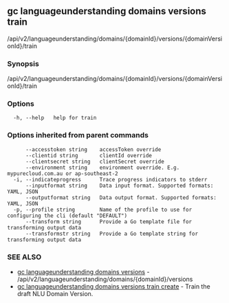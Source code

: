## gc languageunderstanding domains versions train

/api/v2/languageunderstanding/domains/{domainId}/versions/{domainVersionId}/train

### Synopsis

/api/v2/languageunderstanding/domains/{domainId}/versions/{domainVersionId}/train

### Options

```
  -h, --help   help for train
```

### Options inherited from parent commands

```
      --accesstoken string    accessToken override
      --clientid string       clientId override
      --clientsecret string   clientSecret override
      --environment string    environment override. E.g. mypurecloud.com.au or ap-southeast-2
  -i, --indicateprogress      Trace progress indicators to stderr
      --inputformat string    Data input format. Supported formats: YAML, JSON
      --outputformat string   Data output format. Supported formats: YAML, JSON
  -p, --profile string        Name of the profile to use for configuring the cli (default "DEFAULT")
      --transform string      Provide a Go template file for transforming output data
      --transformstr string   Provide a Go template string for transforming output data
```

### SEE ALSO

* [gc languageunderstanding domains versions](gc_languageunderstanding_domains_versions.html)	 - /api/v2/languageunderstanding/domains/{domainId}/versions
* [gc languageunderstanding domains versions train create](gc_languageunderstanding_domains_versions_train_create.html)	 - Train the draft NLU Domain Version.


